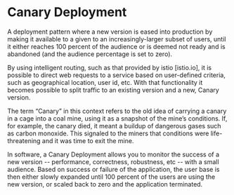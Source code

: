 # Canary Deployment

A deployment pattern where a new version is eased into production by making it available to a given to an increasingly-larger subset of users, until it either reaches 100 percent of the audience or is deemed not ready and is abandoned (and the audience percentage is set to zero).

By using intelligent routing, such as that provided by istio [istio.io], it is possible to direct web requests to a service based on user-defined criteria, such as geographical location, user id, etc. With that functionality it becomes possible to split traffic to an existing version and a new, Canary version.

The term “Canary” in this context refers to the old idea of carrying a canary in a cage into a coal mine, using it as a snapshot of the mine’s conditions. If, for example, the canary died, it meant a buildup of dangerous gases such as carbon monoxide. This signaled to the miners that conditions were life-threatening and it was time to exit the mine.

In software, a Canary Deployment allows you to monitor the success of a new version -- performance, correctness, robustness, etc -- with a small audience. Based on success or failure of the application, the user base is then either slowly expanded until 100 percent of the users are using the new version, or scaled back to zero and the application terminated.
